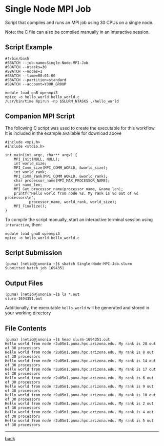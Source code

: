 # Single Node MPI Job

Script that compiles and runs an MPI job using 30 CPUs on a single node. 

Note: the C file can also be compiled manually in an interactive session.

## Script Example
```
#!/bin/bash
#SBATCH --job-name=Single-Node-MPI-Job
#SBATCH --ntasks=30
#SBATCH --nodes=1             
#SBATCH --time=00:01:00   
#SBATCH --partition=standard
#SBATCH --account=YOUR_GROUP

module load gn8 openmpi3
mpicc -o hello_world hello_world.c  
/usr/bin/time mpirun -np $SLURM_NTASKS ./hello_world
```

## Companion MPI Script
The following C script was used to create the executable for this workflow. It is included in the example available for download above
```
#include <mpi.h>
#include <stdio.h>

int main(int argc, char** argv) {
    MPI_Init(NULL, NULL);
    int world_size;
    MPI_Comm_size(MPI_COMM_WORLD, &world_size);
    int world_rank;
    MPI_Comm_rank(MPI_COMM_WORLD, &world_rank);
    char processor_name[MPI_MAX_PROCESSOR_NAME];
    int name_len;
    MPI_Get_processor_name(processor_name, &name_len);
    printf("Hello world from node %s. My rank is %d out of %d processors\n",
           processor_name, world_rank, world_size);
    MPI_Finalize();
}
```
To compile the script manually, start an interactive terminal session using ```interactive```, then:
```
module load gnu8 openmpi3
mpicc -o hello_world hello_world.c
```
## Script Submission
```
(puma) [netid@junonia ~]$ sbatch Single-Node-MPI-Job.slurm 
Submitted batch job 1694351
```

## Output Files
```
(puma) [netid@junonia ~]$ ls *.out
slurm-1694351.out
```
Additionally, the executable ```hello_world``` will be generated and stored in your working directory

## File Contents
```
(puma) [netid@junonia ~]$ head slurm-1694351.out 
Hello world from node r2u05n1.puma.hpc.arizona.edu. My rank is 28 out of 30 processors
Hello world from node r2u05n1.puma.hpc.arizona.edu. My rank is 8 out of 30 processors
Hello world from node r2u05n1.puma.hpc.arizona.edu. My rank is 14 out of 30 processors
Hello world from node r2u05n1.puma.hpc.arizona.edu. My rank is 17 out of 30 processors
Hello world from node r2u05n1.puma.hpc.arizona.edu. My rank is 6 out of 30 processors
Hello world from node r2u05n1.puma.hpc.arizona.edu. My rank is 9 out of 30 processors
Hello world from node r2u05n1.puma.hpc.arizona.edu. My rank is 10 out of 30 processors
Hello world from node r2u05n1.puma.hpc.arizona.edu. My rank is 2 out of 30 processors
Hello world from node r2u05n1.puma.hpc.arizona.edu. My rank is 4 out of 30 processors
Hello world from node r2u05n1.puma.hpc.arizona.edu. My rank is 5 out of 30 processors
```

*****
[back](../)
